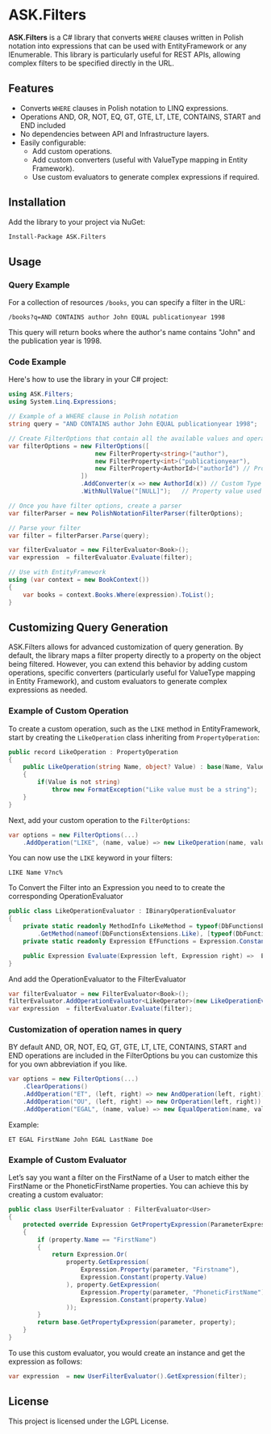 # ASK.Filters

**ASK.Filters** is a C# library that converts `WHERE` clauses written in Polish notation into expressions that can be
used with EntityFramework or any IEnumerable. This library is particularly useful for REST APIs, allowing complex
filters to be specified directly in the URL.

## Features

- Converts `WHERE` clauses in Polish notation to LINQ expressions.
- Operations AND, OR, NOT, EQ, GT, GTE, LT, LTE, CONTAINS, START and END included
- No dependencies between API and Infrastructure layers.
- Easily configurable:
    - Add custom operations.
    - Add custom converters (useful with ValueType mapping in Entity Framework).
    - Use custom evaluators to generate complex expressions if required.

## Installation

Add the library to your project via NuGet:

```bash
Install-Package ASK.Filters
```

## Usage

### Query Example

For a collection of resources `/books`, you can specify a filter in the URL:

```
/books?q=AND CONTAINS author John EQUAL publicationyear 1998
```

This query will return books where the author's name contains "John" and the publication year is 1998.

### Code Example

Here's how to use the library in your C# project:

```csharp
using ASK.Filters;
using System.Linq.Expressions;

// Example of a WHERE clause in Polish notation
string query = "AND CONTAINS author John EQUAL publicationyear 1998";

// Create FilterOptions that contain all the available values and operations of the filter 
var filterOptions = new FilterOptions([
                        new FilterProperty<string>("author"),
                        new FilterProperty<int>("publicationyear"),
                        new FilterProperty<AuthorId>("authorId") // Property with Custom Type
                    ])
                    .AddConverter(x => new AuthorId(x)) // Custom Type Converter
                    .WithNullValue("[NULL]");   // Property value used to replace NULL

// Once you have filter options, create a parser
var filterParser = new PolishNotationFilterParser(filterOptions);

// Parse your filter
var filter = filterParser.Parse(query);

var filterEvaluator = new FilterEvaluator<Book>();
var expression  = filterEvaluator.Evaluate(filter);

// Use with EntityFramework
using (var context = new BookContext())
{
    var books = context.Books.Where(expression).ToList();
}
```

## Customizing Query Generation

ASK.Filters allows for advanced customization of query generation. By default, the library maps a filter property
directly to a property on the object being filtered. However, you can extend this behavior by adding custom operations,
specific converters (particularly useful for ValueType mapping in Entity Framework), and custom evaluators to generate
complex expressions as needed.

### Example of Custom Operation

To create a custom operation, such as the `LIKE` method in EntityFramework, start by creating the `LikeOperation` class
inheriting from `PropertyOperation`:

```csharp
public record LikeOperation : PropertyOperation
{
    public LikeOperation(string Name, object? Value) : base(Name, Value)
    {
        if(Value is not string)
            throw new FormatException("Like value must be a string");
    }
}
```

Next, add your custom operation to the `FilterOptions`:

```csharp
var options = new FilterOptions(...)
    .AddOperation("LIKE", (name, value) => new LikeOperation(name, value));
```

You can now use the `LIKE` keyword in your filters:

```
LIKE Name V?nc%
```

To Convert the Filter into an Expression you need to to create the corresponding OperationEvaluator
```csharp
public class LikeOperationEvaluator : IBinaryOperationEvaluator
{
    private static readonly MethodInfo LikeMethod = typeof(DbFunctionsExtensions)
        .GetMethod(nameof(DbFunctionsExtensions.Like), [typeof(DbFunctions), typeof(string), typeof(string)])!;
    private static readonly Expression EfFunctions = Expression.Constant(EF.Functions);

    public Expression Evaluate(Expression left, Expression right) =>  Expression.Call(LikeMethod, EfFunctions, left, right);
}
```

And add the OperationEvaluator to the FilterEvaluator

```csharp
var filterEvaluator = new FilterEvaluator<Book>();
filterEvaluator.AddOperationEvaluator<LikeOperator>(new LikeOperationEvaluator());
var expression  = filterEvaluator.Evaluate(filter);
```

### Customization of operation names in query

BY default AND, OR, NOT, EQ, GT, GTE, LT, LTE, CONTAINS, START and END operations are included in the FilterOptions bu
you can customize this for you own abbreviation if you like.

```csharp
var options = new FilterOptions(...)
    .ClearOperations()
    .AddOperation("ET", (left, right) => new AndOperation(left, right))
    .AddOperation("OU", (left, right) => new OrOperation(left, right))
    .AddOperation("EGAL", (name, value) => new EqualOperation(name, value));
```

Example:

```
ET EGAL FirstName John EGAL LastName Doe 
```

### Example of Custom Evaluator

Let’s say you want a filter on the FirstName of a User to match either the FirstName or the PhoneticFirstName
properties. You can achieve this by creating a custom evaluator:

```csharp
public class UserFilterEvaluator : FilterEvaluator<User>
{
    protected override Expression GetPropertyExpression(ParameterExpression parameter, PropertyOperation property)
    {
        if (property.Name == "FirstName")
        {
            return Expression.Or(
                property.GetExpression(
                    Expression.Property(parameter, "Firstname"),
                    Expression.Constant(property.Value)
                ), property.GetExpression(
                    Expression.Property(parameter, "PhoneticFirstName"),
                    Expression.Constant(property.Value)
                ));
        }
        return base.GetPropertyExpression(parameter, property);
    }
}
```

To use this custom evaluator, you would create an instance and get the expression as follows:

```csharp
var expression  = new UserFilterEvaluator().GetExpression(filter);
```

## License

This project is licensed under the LGPL License.
